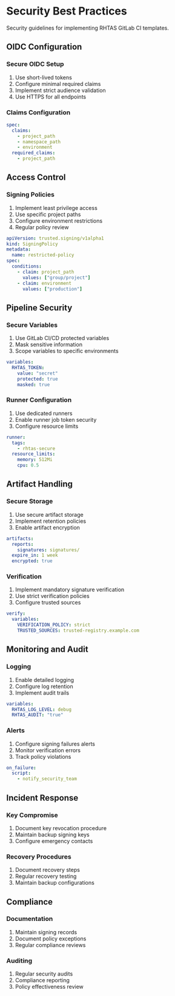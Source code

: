 # Security Best Practices

Security guidelines for implementing RHTAS GitLab CI templates.

## OIDC Configuration

### Secure OIDC Setup

1. Use short-lived tokens
2. Configure minimal required claims
3. Implement strict audience validation
4. Use HTTPS for all endpoints

### Claims Configuration

```yaml
spec:
  claims:
    - project_path
    - namespace_path
    - environment
  required_claims:
    - project_path
```

## Access Control

### Signing Policies

1. Implement least privilege access
2. Use specific project paths
3. Configure environment restrictions
4. Regular policy review

```yaml
apiVersion: trusted.signing/v1alpha1
kind: SigningPolicy
metadata:
  name: restricted-policy
spec:
  conditions:
    - claim: project_path
      values: ["group/project"]
    - claim: environment
      values: ["production"]
```

## Pipeline Security

### Secure Variables

1. Use GitLab CI/CD protected variables
2. Mask sensitive information
3. Scope variables to specific environments

```yaml
variables:
  RHTAS_TOKEN:
    value: "secret"
    protected: true
    masked: true
```

### Runner Configuration

1. Use dedicated runners
2. Enable runner job token security
3. Configure resource limits

```yaml
runner:
  tags:
    - rhtas-secure
  resource_limits:
    memory: 512Mi
    cpu: 0.5
```

## Artifact Handling

### Secure Storage

1. Use secure artifact storage
2. Implement retention policies
3. Enable artifact encryption

```yaml
artifacts:
  reports:
    signatures: signatures/
  expire_in: 1 week
  encrypted: true
```

### Verification

1. Implement mandatory signature verification
2. Use strict verification policies
3. Configure trusted sources

```yaml
verify:
  variables:
    VERIFICATION_POLICY: strict
    TRUSTED_SOURCES: trusted-registry.example.com
```

## Monitoring and Audit

### Logging

1. Enable detailed logging
2. Configure log retention
3. Implement audit trails

```yaml
variables:
  RHTAS_LOG_LEVEL: debug
  RHTAS_AUDIT: "true"
```

### Alerts

1. Configure signing failures alerts
2. Monitor verification errors
3. Track policy violations

```yaml
on_failure:
  script:
    - notify_security_team
```

## Incident Response

### Key Compromise

1. Document key revocation procedure
2. Maintain backup signing keys
3. Configure emergency contacts

### Recovery Procedures

1. Document recovery steps
2. Regular recovery testing
3. Maintain backup configurations

## Compliance

### Documentation

1. Maintain signing records
2. Document policy exceptions
3. Regular compliance reviews

### Auditing

1. Regular security audits
2. Compliance reporting
3. Policy effectiveness review